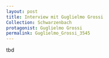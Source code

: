 ```yaml
---
layout: post
title: Interview mit Guglielmo Grossi
Collection: Schwarzenbach
protagonist: Guglielmo Grossi
permalink: Guglielmo_Grossi_3545
---
```

tbd